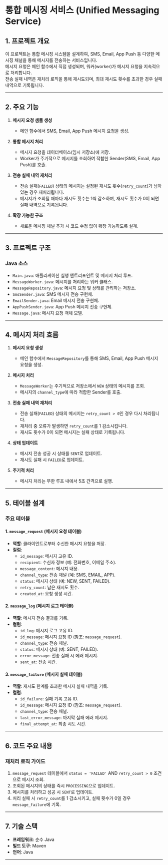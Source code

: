 # 통합 메시징 서비스 (Unified Messaging Service)

## 1. 프로젝트 개요
이 프로젝트는 통합 메시징 시스템을 설계하여, SMS, Email, App Push 등 다양한 메시징 채널을 통해 메시지를 전송하는 서비스입니다.  
메시지 요청은 메인 함수에서 직접 생성되며, 워커(worker)가 메시지 요청을 지속적으로 처리합니다.  
전송 실패 내역은 재처리 로직을 통해 재시도되며, 최대 재시도 횟수를 초과한 경우 실패 내역으로 기록됩니다.

---

## 2. 주요 기능
1. **메시지 요청 샘플 생성**
   - 메인 함수에서 SMS, Email, App Push 메시지 요청을 생성.

2. **통합 메시지 처리**
   - 메시지 요청을 데이터베이스(임시 저장소)에 저장.
   - Worker가 주기적으로 메시지를 조회하여 적합한 Sender(SMS, Email, App Push)를 호출.

3. **전송 실패 내역 재처리**
   - 전송 실패(`FAILED`) 상태의 메시지는 설정된 재시도 횟수(`retry_count`)가 남아 있는 경우 재처리됩니다.
   - 메시지가 조회될 때마다 재시도 횟수는 1씩 감소하며, 재시도 횟수가 0이 되면 실패 내역으로 기록됩니다.

4. **확장 가능한 구조**
   - 새로운 메시징 채널 추가 시 코드 수정 없이 확장 가능하도록 설계.

---

## 3. 프로젝트 구조

### Java 소스
- `Main.java`: 애플리케이션 실행 엔트리포인트 및 메시지 처리 루프.
- `MessageWorker.java`: 메시지를 처리하는 워커 클래스.
- `MessageRepository.java`: 메시지 요청 및 상태를 관리하는 저장소.
- `SmsSender.java`: SMS 메시지 전송 구현체.
- `EmailSender.java`: Email 메시지 전송 구현체.
- `AppPushSender.java`: App Push 메시지 전송 구현체.
- `Message.java`: 메시지 요청 객체 모델.

---

## 4. 메시지 처리 흐름

1. **메시지 요청 생성**
   - 메인 함수에서 `MessageRepository`를 통해 SMS, Email, App Push 메시지 요청을 생성.

2. **메시지 처리**
   - `MessageWorker`는 주기적으로 저장소에서 `NEW` 상태의 메시지를 조회.
   - 메시지의 `channel_type`에 따라 적합한 Sender를 호출.

3. **전송 실패 내역 재처리**
   - 전송 실패(`FAILED`) 상태의 메시지는 `retry_count > 0`인 경우 다시 처리됩니다.
   - 재처리 중 오류가 발생하면 `retry_count`를 1 감소시킵니다.
   - 재시도 횟수가 0이 되면 메시지는 실패 상태로 기록됩니다.

4. **상태 업데이트**
   - 메시지 전송 성공 시 상태를 `SENT`로 업데이트.
   - 재시도 실패 시 `FAILED`로 업데이트.

5. **주기적 처리**
   - 메시지 처리는 무한 루프 내에서 5초 간격으로 실행.

---

## 5. 테이블 설계

### 주요 테이블

#### 1. `message_request` (메시지 요청 테이블)
- **역할**: 클라이언트로부터 수신한 메시지 요청을 저장.
- **컬럼**:
  - `id_message`: 메시지 고유 ID.
  - `recipient`: 수신자 정보 (예: 전화번호, 이메일 주소).
  - `message_content`: 메시지 내용.
  - `channel_type`: 전송 채널 (예: SMS, EMAIL, APP).
  - `status`: 메시지 상태 (예: NEW, SENT, FAILED).
  - `retry_count`: 남은 재시도 횟수.
  - `created_at`: 요청 생성 시간.

#### 2. `message_log` (메시지 로그 테이블)
- **역할**: 메시지 전송 결과를 기록.
- **컬럼**:
  - `id_log`: 메시지 로그 고유 ID.
  - `id_message`: 메시지 요청 ID (참조: `message_request`).
  - `channel_type`: 전송 채널.
  - `status`: 메시지 상태 (예: SENT, FAILED).
  - `error_message`: 전송 실패 시 에러 메시지.
  - `sent_at`: 전송 시간.

#### 3. `message_failure` (메시지 실패 테이블)
- **역할**: 재시도 한계를 초과한 메시지 실패 내역을 기록.
- **컬럼**:
  - `id_failure`: 실패 기록 고유 ID.
  - `id_message`: 메시지 요청 ID (참조: `message_request`).
  - `channel_type`: 전송 채널.
  - `last_error_message`: 마지막 실패 에러 메시지.
  - `final_attempt_at`: 최종 시도 시간.

---

## 6. 코드 주요 내용

### 재처리 로직 가이드
1. `message_request` 테이블에서 `status = 'FAILED'` AND `retry_count > 0` 조건으로 메시지 조회.
2. 조회된 메시지의 상태를 즉시 `PROCESSING`으로 업데이트.
3. 메시지를 처리하고 성공 시 `SENT`로 업데이트.
4. 처리 실패 시 `retry_count`를 1 감소시키고, 실패 횟수가 0일 경우 `message_failure`에 기록.

---

## 7. 기술 스택
- **프레임워크**: 순수 Java  
- **빌드 도구**: Maven  
- **언어**: Java  

---
